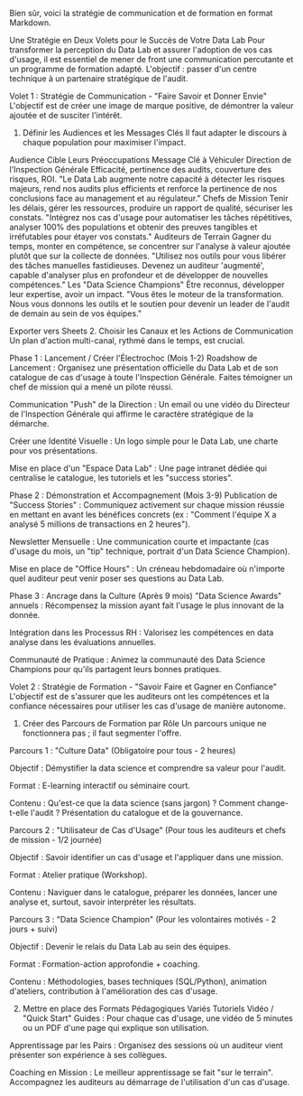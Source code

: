 Bien sûr, voici la stratégie de communication et de formation en format Markdown.

Une Stratégie en Deux Volets pour le Succès de Votre Data Lab
Pour transformer la perception du Data Lab et assurer l'adoption de vos cas d'usage, il est essentiel de mener de front une communication percutante et un programme de formation adapté. L'objectif : passer d'un centre technique à un partenaire stratégique de l'audit.

Volet 1 : Stratégie de Communication - "Faire Savoir et Donner Envie"
L'objectif est de créer une image de marque positive, de démontrer la valeur ajoutée et de susciter l'intérêt.

1. Définir les Audiences et les Messages Clés
Il faut adapter le discours à chaque population pour maximiser l'impact.

Audience Cible	Leurs Préoccupations	Message Clé à Véhiculer
Direction de l'Inspection Générale	Efficacité, pertinence des audits, couverture des risques, ROI.	"Le Data Lab augmente notre capacité à détecter les risques majeurs, rend nos audits plus efficients et renforce la pertinence de nos conclusions face au management et au régulateur."
Chefs de Mission	Tenir les délais, gérer les ressources, produire un rapport de qualité, sécuriser les constats.	"Intégrez nos cas d'usage pour automatiser les tâches répétitives, analyser 100% des populations et obtenir des preuves tangibles et irréfutables pour étayer vos constats."
Auditeurs de Terrain	Gagner du temps, monter en compétence, se concentrer sur l'analyse à valeur ajoutée plutôt que sur la collecte de données.	"Utilisez nos outils pour vous libérer des tâches manuelles fastidieuses. Devenez un auditeur 'augmenté', capable d'analyser plus en profondeur et de développer de nouvelles compétences."
Les "Data Science Champions"	Être reconnus, développer leur expertise, avoir un impact.	"Vous êtes le moteur de la transformation. Nous vous donnons les outils et le soutien pour devenir un leader de l'audit de demain au sein de vos équipes."

Exporter vers Sheets
2. Choisir les Canaux et les Actions de Communication
Un plan d'action multi-canal, rythmé dans le temps, est crucial.

Phase 1 : Lancement / Créer l'Électrochoc (Mois 1-2)
Roadshow de Lancement : Organisez une présentation officielle du Data Lab et de son catalogue de cas d'usage à toute l'Inspection Générale. Faites témoigner un chef de mission qui a mené un pilote réussi.

Communication "Push" de la Direction : Un email ou une vidéo du Directeur de l'Inspection Générale qui affirme le caractère stratégique de la démarche.

Créer une Identité Visuelle : Un logo simple pour le Data Lab, une charte pour vos présentations.

Mise en place d'un "Espace Data Lab" : Une page intranet dédiée qui centralise le catalogue, les tutoriels et les "success stories".

Phase 2 : Démonstration et Accompagnement (Mois 3-9)
Publication de "Success Stories" : Communiquez activement sur chaque mission réussie en mettant en avant les bénéfices concrets (ex : "Comment l'équipe X a analysé 5 millions de transactions en 2 heures").

Newsletter Mensuelle : Une communication courte et impactante (cas d'usage du mois, un "tip" technique, portrait d'un Data Science Champion).

Mise en place de "Office Hours" : Un créneau hebdomadaire où n'importe quel auditeur peut venir poser ses questions au Data Lab.

Phase 3 : Ancrage dans la Culture (Après 9 mois)
"Data Science Awards" annuels : Récompensez la mission ayant fait l'usage le plus innovant de la donnée.

Intégration dans les Processus RH : Valorisez les compétences en data analyse dans les évaluations annuelles.

Communauté de Pratique : Animez la communauté des Data Science Champions pour qu'ils partagent leurs bonnes pratiques.

Volet 2 : Stratégie de Formation - "Savoir Faire et Gagner en Confiance"
L'objectif est de s'assurer que les auditeurs ont les compétences et la confiance nécessaires pour utiliser les cas d'usage de manière autonome.

1. Créer des Parcours de Formation par Rôle
Un parcours unique ne fonctionnera pas ; il faut segmenter l'offre.

Parcours 1 : "Culture Data" (Obligatoire pour tous - 2 heures)

Objectif : Démystifier la data science et comprendre sa valeur pour l'audit.

Format : E-learning interactif ou séminaire court.

Contenu : Qu'est-ce que la data science (sans jargon) ? Comment change-t-elle l'audit ? Présentation du catalogue et de la gouvernance.

Parcours 2 : "Utilisateur de Cas d'Usage" (Pour tous les auditeurs et chefs de mission - 1/2 journée)

Objectif : Savoir identifier un cas d'usage et l'appliquer dans une mission.

Format : Atelier pratique (Workshop).

Contenu : Naviguer dans le catalogue, préparer les données, lancer une analyse et, surtout, savoir interpréter les résultats.

Parcours 3 : "Data Science Champion" (Pour les volontaires motivés - 2 jours + suivi)

Objectif : Devenir le relais du Data Lab au sein des équipes.

Format : Formation-action approfondie + coaching.

Contenu : Méthodologies, bases techniques (SQL/Python), animation d'ateliers, contribution à l'amélioration des cas d'usage.

2. Mettre en place des Formats Pédagogiques Variés
Tutoriels Vidéo / "Quick Start" Guides : Pour chaque cas d'usage, une vidéo de 5 minutes ou un PDF d'une page qui explique son utilisation.

Apprentissage par les Pairs : Organisez des sessions où un auditeur vient présenter son expérience à ses collègues.

Coaching en Mission : Le meilleur apprentissage se fait "sur le terrain". Accompagnez les auditeurs au démarrage de l'utilisation d'un cas d'usage.
